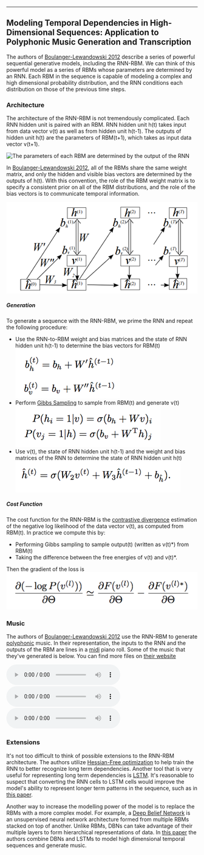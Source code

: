 ----
## Modeling Temporal Dependencies in High-Dimensional Sequences: Application to Polyphonic Music Generation and Transcription

The authors of [Boulanger-Lewandowski 2012](http://www-etud.iro.umontreal.ca/~boulanni/ICML2012.pdf) describe a series of powerful sequential generative models, including the RNN-RBM. We can think of this powerful model as a series of RBMs whose parameters are determined by an RNN. Each RBM in the sequence is capable of modeling a complex and high dimensional probability distribution, and the RNN conditions each distribution on those of the previous time steps. 

### Architecture
The architecture of the RNN-RBM is not tremendously complicated. Each RNN hidden unit is paired with an RBM. RNN hidden unit h(t) takes input from data vector v(t) as well as from hidden unit h(t-1). The outputs of hidden unit h(t) are the parameters of RBM(t+1), which takes as input data vector v(t+1). 

![The parameters of each RBM are determined by the output of the RNN](assets/rnnrbm_color.png)

In [Boulanger-Lewandowski 2012](http://www-etud.iro.umontreal.ca/~boulanni/ICML2012.pdf), all of the RBMs share the same weight matrix, and only the hidden and visible bias vectors are determined by the outputs of h(t). With this convention, the role of the RBM weight matrix is to specify a consistent prior on all of the RBM distributions, and the role of the bias vectors is to communicate temporal information. 

![The parameters of the model. This figure is from the paper](assets/rnnrbm_figure.png)

##### Generation
To generate a sequence with the RNN-RBM, we prime the RNN and repeat the following procedure:

- Use the RNN-to-RBM weight and bias matrices and the state of RNN hidden unit h(t-1) to determine the bias vectors for RBM(t) 
    ![The outputs of the RNN are the bias vectors of the RBM](assets/get_bias.png)
- Perform [Gibbs Sampling](http://stats.stackexchange.com/questions/10213/can-someone-explain-gibbs-sampling-in-very-simple-words) to sample from RBM(t) and generate v(t)
    ![Repeat this process k times, and then v(t) is the visible state at the end of the chain](assets/gibbs.png)
- Use v(t), the state of RNN hidden unit h(t-1) and the weight and bias matrices of the RNN to determine the state of RNN hidden unit h(t)
    ![Compute the hidden state at time t](assets/get_hidden.png)

##### Cost Function

The cost function for the RNN-RBM is the [contrastive divergence](http://www.robots.ox.ac.uk/~ojw/files/NotesOnCD.pdf) estimation of the negative log likelihood of the data vector v(t), as computed from RBM(t). In practice we compute this by:

-  Performing Gibbs sampling to sample output(t) (written as v(t)*) from RBM(t)
-  Taking the difference between the free energies of v(t) and v(t)*.

Then the gradient of the loss is ![We pass this loss back with BPTT](assets/grad_loss.png)

### Music

The authors of [Boulanger-Lewandowski 2012](http://www-etud.iro.umontreal.ca/~boulanni/ICML2012.pdf) use the RNN-RBM to generate [polyphonic](https://en.wikipedia.org/wiki/Polyphony) music. In their representation, the inputs to the RNN and the outputs of the RBM are lines in a [midi](https://en.wikipedia.org/wiki/MIDI) piano roll. Some of the music that they've generated is below. You can find more files on [their website](http://www-etud.iro.umontreal.ca/~boulanni/icml2012)

<audio src="assets/4_RNN-RBM.mp3" controls preload></audio>
<audio src="assets/5_RNN-RBM.mp3" controls preload></audio>
<audio src="assets/6_RNN-RBM.mp3" controls preload></audio>

### Extensions
It's not too difficult to think of possible extensions to the RNN-RBM architecture. The authors utilize [Hessian-Free optimization](http://www.icml-2011.org/papers/532_icmlpaper.pdf) to help train the RNN to better recognize long term dependencies. Another tool that is very useful for representing long term dependencies is [LSTM](http://colah.github.io/posts/2015-08-Understanding-LSTMs/). It's reasonable to suspect that converting the RNN cells to LSTM cells would improve the model's ability to represent longer term patterns in the sequence, such as in [this paper](http://www.ijcai.org/Proceedings/15/Papers/582.pdf). 

Another way to increase the modelling power of the model is to replace the RBMs with a more complex model. For example, a [Deep Belief Network](https://www.cs.toronto.edu/~hinton/nipstutorial/nipstut3.pdf) is an unsupervised neural network architecture formed from multiple RBMs stacked on top of another. Unlike RBMs, DBNs can take advantage of their multiple layers to form hierarchical representations of data. In [this paper](http://www.academia.edu/16196335/Modeling_Temporal_Dependencies_in_Data_Using_a_DBN-LSTM) the authors combine DBNs and LSTMs to model high dimensional temporal sequences and generate music.
